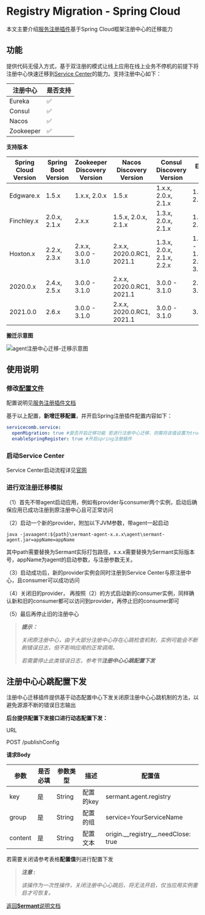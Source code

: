 # Registry Migration - Spring Cloud

本文主要介绍[服务注册插件](../../../sermant-plugins/sermant-service-registry)基于Spring Cloud框架注册中心的迁移能力

## 功能

提供代码无侵入方式，基于双注册的模式让线上应用在线上业务不停机的前提下将注册中心快速迁移到[Service Center](https://github.com/apache/servicecomb-service-center)的能力。支持注册中心如下：

| 注册中心  | 是否支持 |
| --------- | -------- |
| Eureka    | ✅        |
| Consul    | ✅        |
| Nacos     | ✅        |
| Zookeeper | ✅        |

**支持版本**

| Spring Cloud Version | Spring Boot Version | Zookeeper Discovery Version | Nacos Discovery Version     | Consul Discovery Version     | Eureka Client Version                                 |
| -------------------- | ------------------- | --------------------------- | --------------------------- | ---------------------------- | ----------------------------------------------------- |
| Edgware.x            | 1.5.x               | 1.x.x, 2.0.x                | 1.5.x                       | 1.x.x,   2.0.x, 2.1.x        | 1.4.x, 2.0.x, 2.1.x                                   |
| Finchley.x           | 2.0.x, 2.1.x        | 2.x.x                       | 1.5.x, 2.0.x, 2.1.x         | 1.3.x, 2.0.x, 2.1.x          | 1.4.x, 2.0.x, 2.1.x                                   |
| Hoxton.x             | 2.2.x, 2.3.x        | 2.x.x, 3.0.0 - 3.1.0        | 2.x.x, 2020.0.RC1,   2021.1 | 1.3.x, 2.0.x, 2.1.x,   2.2.x | 1.4.4.RELEASE -   1.4.7.RELEASE, 2.x.x, 3.0.0 - 3.1.0 |
| 2020.0.x             | 2.4.x, 2.5.x        | 3.0.0 - 3.1.0               | 2.x.x, 2020.0.RC1,   2021.1 | 3.0.0   - 3.1.0              | 2.1.x, 2.2.x, 3.0.0 -   3.1.0                         |
| 2021.0.0             | 2.6.x               | 3.0.0 - 3.1.0               | 2.x.x, 2020.0.RC1, 2021.1   | 3.0.0   - 3.1.0              | 3.0.0 - 3.1.0                                         |

**搬迁示意图**

![agent注册中心迁移-迁移示意图](../../binary-docs/sermant-register-migration.png)

## 使用说明

### 修改[配置文件](../../../sermant-plugins/sermant-service-registry/config/config.yaml)

配置说明见[服务注册插件文档](./document.md#按需修改插件配置文件)

基于以上配置，**新增迁移配置**，并开启Spring注册插件配置内容如下：

```yaml
servicecomb.service:
  openMigration: true #是否开启迁移功能 若进行注册中心迁移，则需将该值设置为true
  enableSpringRegister: true #开启spring注册插件
```

### 启动Service Center

Service Center启动流程详见[官网](https://github.com/apache/servicecomb-service-center)

### 进行双注册迁移模拟

（1）首先不带agent启动应用，例如有provider与consumer两个实例，启动后确保应用已成功注册到原注册中心且可正常访问

（2）启动一个新的provider，附加以下JVM参数，带agent一起启动

```shell
java -javaagent:${path}\sermant-agent-x.x.x\agent\sermant-agent.jar=appName=appName
```

其中path需要替换为Sermant实际打包路径，x.x.x需要替换为Sermant实际版本号，appName为agent的启动参数，与注册参数无关。

（3）启动成功后，新的provider实例会同时注册到Service Center与原注册中心，且consumer可以成功访问

（4）关闭旧的provider， 再按照（2）的方式启动新的consumer实例，同样确认新和旧的consumer都可以访问到provider，再停止旧的consumer即可

（5）最后再停止旧的注册中心

> ***提示：***
>
> *关闭原注册中心，由于大部分注册中心存在心跳检查机制，实例可能会不断刷错误日志，但不影响应用的正常调用。*
>
> *若需要停止此类错误日志，参考节**注册中心心跳配置下发***

## **注册中心心跳配置下发**

注册中心迁移插件提供基于动态配置中心下发关闭原注册中心心跳机制的方法，以避免源源不断的错误日志输出

**后台提供配置下发接口进行动态配置下发：**

URL

POST /publishConfig

**请求Body**

| 参数    | 是否必填 | 参数类型 | 描述      | 配置值                                  |
| ------- | -------- | -------- | --------- | --------------------------------------- |
| key     | 是       | String   | 配置的key | sermant.agent.registry                  |
| group   | 是       | String   | 配置的组  | service=YourServiceName                 |
| content | 是       | String   | 配置文本  | origin.\_\_registry\_\_.needClose: true |

若需要关闭请参考表格**配置值**列进行配置下发

> ***注意 :***
>
> *该操作为一次性操作，关闭注册中心心跳后，将无法开启，仅当应用实例重启才可恢复。*

[返回**Sermant**说明文档](../../README.md)